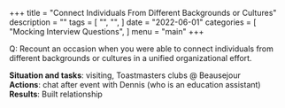 +++
title = "Connect Individuals From Different Backgrounds or Cultures"
description = ""
tags = [
    "",
    "",
]
date = "2022-06-01"
categories = [
    "Mocking Interview Questions",
]
menu = "main"
+++

Q: Recount an occasion when you were able to connect individuals from different backgrounds or cultures in a unified organizational effort.

**Situation and tasks**: visiting, Toastmasters clubs @ Beausejour  
**Actions**: chat after event with Dennis (who is an education assistant)  
**Results**: Built relationship  